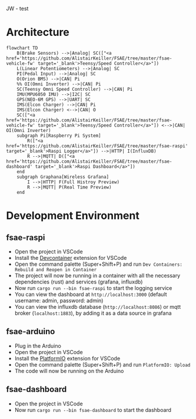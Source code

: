 JW - test
# Architecture

```mermaid
flowchart TD
    B(Brake Sensors) -->|Analog| SC(["<a href='https://github.com/AlistairKeiller/FSAE/tree/master/fsae-vehicle-fw' target='_blank'>Teensy/Speed Controller</a>"])
    L(Linear Potentiometers) -->|Analog| SC
    PI(Pedal Input) -->|Analog| SC
    O(Orion BMS) -->|CAN| Pi
    %% OI(Omni Inverter) -->|CAN| Pi
    SC(Teensy Omni Speed Controller) -->|CAN| Pi
    IMU(MPU6050 IMU) -->|I2C| SC
    GPS(NEO-6M GPS) -->|UART| SC
    IMS(Elcon Charger) -->|CAN| Pi
    IMS(Elcon Charger) <-->|CAN| O
    SC(["<a href='https://github.com/AlistairKeiller/FSAE/tree/master/fsae-vehicle-fw' target='_blank'>Teensy/Speed Controller</a>"]) <-->|CAN| OI(Omni Inverter)
    subgraph Pi[Raspberry Pi System]
        R(["<a href='https://github.com/AlistairKeiller/FSAE/tree/master/fsae-raspi' target='_blank'>Raspi Logger</a>"]) -->|HTTP| I(InfluxDB)
        R -->|MQTT| D(["<a href='https://github.com/AlistairKeiller/FSAE/tree/master/fsae-dashboard' target='_blank'>Raspi Dashboard</a>"])
    end
    subgraph Graphana[Wireless Grafana]
        I -->|HTTP| F(Full Histroy Preview)
        R -->|MQTT| P(Real Time Preview)
    end
```

# Development Environment

## fsae-raspi

- Open the project in VSCode
- Install the [Devcontainer](https://marketplace.visualstudio.com/items?itemName=ms-vscode-remote.remote-containers) extension for VSCode
- Open the command palette (Super+Shift+P) and run `Dev Containers: Rebuild and Reopen in Container`
- The project will now be running in a container with all the necessary dependencies (rust) and services (grafana, influxdb)
- Now run `cargo run --bin fsae-raspi` to start the logging service
- You can view the dashboard at `http://localhost:3000` (default username: admin, password: admin)
- You can view the influxdb database (`http://localhost:8086`) or mqtt broker (`localhost:1883`), by adding it as a data source in grafana

## fsae-arduino

- Plug in the Arduino
- Open the project in VSCode
- Install the [PlatformIO](https://marketplace.visualstudio.com/items?itemName=platformio.platformio-ide) extension for VSCode
- Open the command palette (Super+Shift+P) and run `PlatformIO: Upload`
- The code will now be running on the Arduino

## fsae-dashboard

- Open the project in VSCode
- Now run `cargo run --bin fsae-dashboard` to start the dashboard
